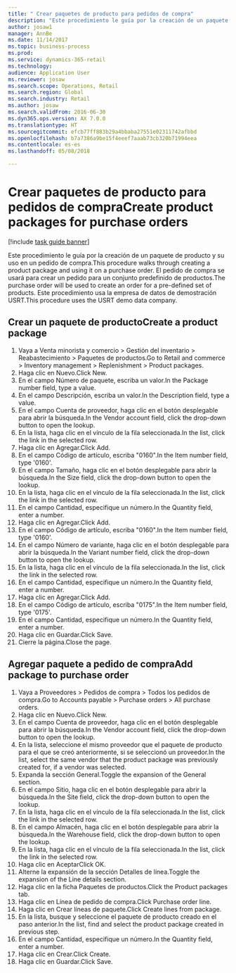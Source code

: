 ```yaml
--- 
title: " Crear paquetes de producto para pedidos de compra"
description: "Este procedimiento le guía por la creación de un paquete de producto y su uso en un pedido de compra."
author: josaw1
manager: AnnBe
ms.date: 11/14/2017
ms.topic: business-process
ms.prod: 
ms.service: dynamics-365-retail
ms.technology: 
audience: Application User
ms.reviewer: josaw
ms.search.scope: Operations, Retail
ms.search.region: Global
ms.search.industry: Retail
ms.author: josaw
ms.search.validFrom: 2016-06-30
ms.dyn365.ops.version: AX 7.0.0
ms.translationtype: HT
ms.sourcegitcommit: efcb77ff883b29a4bbaba27551e02311742afbbd
ms.openlocfilehash: b7a7386a9be15f4eeef7aaab73cb320b71994eea
ms.contentlocale: es-es
ms.lasthandoff: 05/08/2018

---
```

# <a name="create-product-packages-for-purchase-orders"></a><span data-ttu-id="4a3e1-103"> Crear paquetes de producto para pedidos de compra</span><span class="sxs-lookup"><span data-stu-id="4a3e1-103">Create product packages for purchase orders</span></span>

[!include [task guide banner](../includes/task-guide-banner.md)]

<span data-ttu-id="4a3e1-104">Este procedimiento le guía por la creación de un paquete de producto y su uso en un pedido de compra.</span><span class="sxs-lookup"><span data-stu-id="4a3e1-104">This procedure walks through creating a product package and using it on a purchase order.</span></span> <span data-ttu-id="4a3e1-105">El pedido de compra se usará para crear un pedido para un conjunto predefinido de productos.</span><span class="sxs-lookup"><span data-stu-id="4a3e1-105">The purchase order will be used to create an order for a pre-defined set of products.</span></span> <span data-ttu-id="4a3e1-106">Este procedimiento usa la empresa de datos de demostración USRT.</span><span class="sxs-lookup"><span data-stu-id="4a3e1-106">This procedure uses the USRT demo data company.</span></span>


## <a name="create-a-product-package"></a><span data-ttu-id="4a3e1-107">Crear un paquete de producto</span><span class="sxs-lookup"><span data-stu-id="4a3e1-107">Create a product package</span></span>
1. <span data-ttu-id="4a3e1-108">Vaya a Venta minorista y comercio > Gestión del inventario > Reabastecimiento > Paquetes de productos.</span><span class="sxs-lookup"><span data-stu-id="4a3e1-108">Go to Retail and commerce > Inventory management > Replenishment > Product packages.</span></span>
2. <span data-ttu-id="4a3e1-109">Haga clic en Nuevo.</span><span class="sxs-lookup"><span data-stu-id="4a3e1-109">Click New.</span></span>
3. <span data-ttu-id="4a3e1-110">En el campo Número de paquete, escriba un valor.</span><span class="sxs-lookup"><span data-stu-id="4a3e1-110">In the Package number field, type a value.</span></span>
4. <span data-ttu-id="4a3e1-111">En el campo Descripción, escriba un valor.</span><span class="sxs-lookup"><span data-stu-id="4a3e1-111">In the Description field, type a value.</span></span>
5. <span data-ttu-id="4a3e1-112">En el campo Cuenta de proveedor, haga clic en el botón desplegable para abrir la búsqueda.</span><span class="sxs-lookup"><span data-stu-id="4a3e1-112">In the Vendor account field, click the drop-down button to open the lookup.</span></span>
6. <span data-ttu-id="4a3e1-113">En la lista, haga clic en el vínculo de la fila seleccionada.</span><span class="sxs-lookup"><span data-stu-id="4a3e1-113">In the list, click the link in the selected row.</span></span>
7. <span data-ttu-id="4a3e1-114">Haga clic en Agregar.</span><span class="sxs-lookup"><span data-stu-id="4a3e1-114">Click Add.</span></span>
8. <span data-ttu-id="4a3e1-115">En el campo Código de artículo, escriba "0160".</span><span class="sxs-lookup"><span data-stu-id="4a3e1-115">In the Item number field, type '0160'.</span></span>
9. <span data-ttu-id="4a3e1-116">En el campo Tamaño, haga clic en el botón desplegable para abrir la búsqueda.</span><span class="sxs-lookup"><span data-stu-id="4a3e1-116">In the Size field, click the drop-down button to open the lookup.</span></span>
10. <span data-ttu-id="4a3e1-117">En la lista, haga clic en el vínculo de la fila seleccionada.</span><span class="sxs-lookup"><span data-stu-id="4a3e1-117">In the list, click the link in the selected row.</span></span>
11. <span data-ttu-id="4a3e1-118">En el campo Cantidad, especifique un número.</span><span class="sxs-lookup"><span data-stu-id="4a3e1-118">In the Quantity field, enter a number.</span></span>
12. <span data-ttu-id="4a3e1-119">Haga clic en Agregar.</span><span class="sxs-lookup"><span data-stu-id="4a3e1-119">Click Add.</span></span>
13. <span data-ttu-id="4a3e1-120">En el campo Código de artículo, escriba "0160".</span><span class="sxs-lookup"><span data-stu-id="4a3e1-120">In the Item number field, type '0160'.</span></span>
14. <span data-ttu-id="4a3e1-121">En el campo Número de variante, haga clic en el botón desplegable para abrir la búsqueda.</span><span class="sxs-lookup"><span data-stu-id="4a3e1-121">In the Variant number field, click the drop-down button to open the lookup.</span></span>
15. <span data-ttu-id="4a3e1-122">En la lista, haga clic en el vínculo de la fila seleccionada.</span><span class="sxs-lookup"><span data-stu-id="4a3e1-122">In the list, click the link in the selected row.</span></span>
16. <span data-ttu-id="4a3e1-123">En el campo Cantidad, especifique un número.</span><span class="sxs-lookup"><span data-stu-id="4a3e1-123">In the Quantity field, enter a number.</span></span>
17. <span data-ttu-id="4a3e1-124">Haga clic en Agregar.</span><span class="sxs-lookup"><span data-stu-id="4a3e1-124">Click Add.</span></span>
18. <span data-ttu-id="4a3e1-125">En el campo Código de artículo, escriba "0175".</span><span class="sxs-lookup"><span data-stu-id="4a3e1-125">In the Item number field, type '0175'.</span></span>
19. <span data-ttu-id="4a3e1-126">En el campo Cantidad, especifique un número.</span><span class="sxs-lookup"><span data-stu-id="4a3e1-126">In the Quantity field, enter a number.</span></span>
20. <span data-ttu-id="4a3e1-127">Haga clic en Guardar.</span><span class="sxs-lookup"><span data-stu-id="4a3e1-127">Click Save.</span></span>
21. <span data-ttu-id="4a3e1-128">Cierre la página.</span><span class="sxs-lookup"><span data-stu-id="4a3e1-128">Close the page.</span></span>

## <a name="add-package-to-purchase-order"></a><span data-ttu-id="4a3e1-129">Agregar paquete a pedido de compra</span><span class="sxs-lookup"><span data-stu-id="4a3e1-129">Add package to purchase order</span></span>
1. <span data-ttu-id="4a3e1-130">Vaya a Proveedores > Pedidos de compra > Todos los pedidos de compra.</span><span class="sxs-lookup"><span data-stu-id="4a3e1-130">Go to Accounts payable > Purchase orders > All purchase orders.</span></span>
2. <span data-ttu-id="4a3e1-131">Haga clic en Nuevo.</span><span class="sxs-lookup"><span data-stu-id="4a3e1-131">Click New.</span></span>
3. <span data-ttu-id="4a3e1-132">En el campo Cuenta de proveedor, haga clic en el botón desplegable para abrir la búsqueda.</span><span class="sxs-lookup"><span data-stu-id="4a3e1-132">In the Vendor account field, click the drop-down button to open the lookup.</span></span>
4. <span data-ttu-id="4a3e1-133">En la lista, seleccione el mismo proveedor que el paquete de producto para el que se creó anteriormente, si se seleccionó un proveedor.</span><span class="sxs-lookup"><span data-stu-id="4a3e1-133">In the list, select the same vendor that the product package was previously created for, if a vendor was selected.</span></span>
5. <span data-ttu-id="4a3e1-134">Expanda la sección General.</span><span class="sxs-lookup"><span data-stu-id="4a3e1-134">Toggle the expansion of the General section.</span></span>
6. <span data-ttu-id="4a3e1-135">En el campo Sitio, haga clic en el botón desplegable para abrir la búsqueda.</span><span class="sxs-lookup"><span data-stu-id="4a3e1-135">In the Site field, click the drop-down button to open the lookup.</span></span>
7. <span data-ttu-id="4a3e1-136">En la lista, haga clic en el vínculo de la fila seleccionada.</span><span class="sxs-lookup"><span data-stu-id="4a3e1-136">In the list, click the link in the selected row.</span></span>
8. <span data-ttu-id="4a3e1-137">En el campo Almacén, haga clic en el botón desplegable para abrir la búsqueda.</span><span class="sxs-lookup"><span data-stu-id="4a3e1-137">In the Warehouse field, click the drop-down button to open the lookup.</span></span>
9. <span data-ttu-id="4a3e1-138">En la lista, haga clic en el vínculo de la fila seleccionada.</span><span class="sxs-lookup"><span data-stu-id="4a3e1-138">In the list, click the link in the selected row.</span></span>
10. <span data-ttu-id="4a3e1-139">Haga clic en Aceptar</span><span class="sxs-lookup"><span data-stu-id="4a3e1-139">Click OK.</span></span>
11. <span data-ttu-id="4a3e1-140">Alterne la expansión de la sección Detalles de línea.</span><span class="sxs-lookup"><span data-stu-id="4a3e1-140">Toggle the expansion of the Line details section.</span></span>
12. <span data-ttu-id="4a3e1-141">Haga clic en la ficha Paquetes de productos.</span><span class="sxs-lookup"><span data-stu-id="4a3e1-141">Click the Product packages tab.</span></span>
13. <span data-ttu-id="4a3e1-142">Haga clic en Línea de pedido de compra.</span><span class="sxs-lookup"><span data-stu-id="4a3e1-142">Click Purchase order line.</span></span>
14. <span data-ttu-id="4a3e1-143">Haga clic en Crear líneas de paquete.</span><span class="sxs-lookup"><span data-stu-id="4a3e1-143">Click Create lines from package.</span></span>
15. <span data-ttu-id="4a3e1-144">En la lista, busque y seleccione el paquete de producto creado en el paso anterior.</span><span class="sxs-lookup"><span data-stu-id="4a3e1-144">In the list, find and select the product package created in previous step.</span></span>
16. <span data-ttu-id="4a3e1-145">En el campo Cantidad, especifique un número.</span><span class="sxs-lookup"><span data-stu-id="4a3e1-145">In the Quantity field, enter a number.</span></span>
17. <span data-ttu-id="4a3e1-146">Haga clic en Crear.</span><span class="sxs-lookup"><span data-stu-id="4a3e1-146">Click Create.</span></span>
18. <span data-ttu-id="4a3e1-147">Haga clic en Guardar.</span><span class="sxs-lookup"><span data-stu-id="4a3e1-147">Click Save.</span></span>


